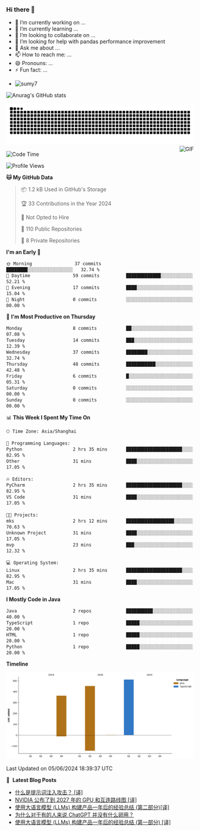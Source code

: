 ### Hi there 👋
<!--
**alloevil/alloevil** is a ✨ _special_ ✨ repository because its `README.md` (this file) appears on your GitHub profile.

Here are some ideas to get you started:

- 🔭 I’m currently working on ...
- 🌱 I’m currently learning ...
- 👯 I’m looking to collaborate on ...
- 🤔 I’m looking for help with ...
- 💬 Ask me about ...
- 📫 How to reach me: ...
- 😄 Pronouns: ...
- ⚡ Fun fact: ...
-->

- 🔭 I’m currently working on ...
- 🌱 I’m currently learning ...
- 👯 I’m looking to collaborate on ...
- 🤔 I’m looking for help with pandas performance improvement
- 💬 Ask me about ...
- 📫 How to reach me: ...
- 😄 Pronouns: ...
- ⚡ Fun fact: ...
  
+ ![sumy7](https://komarev.com/ghpvc/?username=alloevil)

![Anurag's GitHub stats](https://github-readme-stats.vercel.app/api?username=alloevil&show_icons=true&bg_color=00000000)

<picture align="center">
  <source media="(prefers-color-scheme: dark)" srcset="https://github.com/alloevil/alloevil/blob/output/github-contribution-grid-snake.svg">
  <source media="(prefers-color-scheme: dark)" srcset="https://github.com/alloevil/alloevil/blob/output/github-contribution-grid-snake.svg">
  <img alt="github contribution grid snake animation" src="https://github.com/alloevil/alloevil/blob/output/github-contribution-grid-snake.svg">
</picture>

<img align="right" alt="GIF" src="https://raw.githubusercontent.com/JoeyBling/JoeyBling/master/pic/pusheencode.gif" />

<!--START_SECTION:waka-->
![Code Time](http://img.shields.io/badge/Code%20Time-2%2C247%20hrs%2056%20mins-blue)

![Profile Views](http://img.shields.io/badge/Profile%20Views-0-blue)

**🐱 My GitHub Data** 

> 📦 1.2 kB Used in GitHub's Storage 
 > 
> 🏆 33 Contributions in the Year 2024
 > 
> 🚫 Not Opted to Hire
 > 
> 📜 110 Public Repositories 
 > 
> 🔑 8 Private Repositories 
 > 
**I'm an Early 🐤** 

```text
🌞 Morning                37 commits          ████████░░░░░░░░░░░░░░░░░   32.74 % 
🌆 Daytime                59 commits          █████████████░░░░░░░░░░░░   52.21 % 
🌃 Evening                17 commits          ████░░░░░░░░░░░░░░░░░░░░░   15.04 % 
🌙 Night                  0 commits           ░░░░░░░░░░░░░░░░░░░░░░░░░   00.00 % 
```
📅 **I'm Most Productive on Thursday** 

```text
Monday                   8 commits           ██░░░░░░░░░░░░░░░░░░░░░░░   07.08 % 
Tuesday                  14 commits          ███░░░░░░░░░░░░░░░░░░░░░░   12.39 % 
Wednesday                37 commits          ████████░░░░░░░░░░░░░░░░░   32.74 % 
Thursday                 48 commits          ███████████░░░░░░░░░░░░░░   42.48 % 
Friday                   6 commits           █░░░░░░░░░░░░░░░░░░░░░░░░   05.31 % 
Saturday                 0 commits           ░░░░░░░░░░░░░░░░░░░░░░░░░   00.00 % 
Sunday                   0 commits           ░░░░░░░░░░░░░░░░░░░░░░░░░   00.00 % 
```


📊 **This Week I Spent My Time On** 

```text
🕑︎ Time Zone: Asia/Shanghai

💬 Programming Languages: 
Python                   2 hrs 35 mins       █████████████████████░░░░   82.95 % 
Other                    31 mins             ████░░░░░░░░░░░░░░░░░░░░░   17.05 % 

🔥 Editors: 
PyCharm                  2 hrs 35 mins       █████████████████████░░░░   82.95 % 
VS Code                  31 mins             ████░░░░░░░░░░░░░░░░░░░░░   17.05 % 

🐱‍💻 Projects: 
mks                      2 hrs 12 mins       ██████████████████░░░░░░░   70.63 % 
Unknown Project          31 mins             ████░░░░░░░░░░░░░░░░░░░░░   17.05 % 
mvp                      23 mins             ███░░░░░░░░░░░░░░░░░░░░░░   12.32 % 

💻 Operating System: 
Linux                    2 hrs 35 mins       █████████████████████░░░░   82.95 % 
Mac                      31 mins             ████░░░░░░░░░░░░░░░░░░░░░   17.05 % 
```

**I Mostly Code in Java** 

```text
Java                     2 repos             ██████████░░░░░░░░░░░░░░░   40.00 % 
TypeScript               1 repo              █████░░░░░░░░░░░░░░░░░░░░   20.00 % 
HTML                     1 repo              █████░░░░░░░░░░░░░░░░░░░░   20.00 % 
Python                   1 repo              █████░░░░░░░░░░░░░░░░░░░░   20.00 % 
```



**Timeline**

![Lines of Code chart](https://raw.githubusercontent.com/alloevil/alloevil/main/assets/bar_graph.png)


 Last Updated on 05/06/2024 18:39:37 UTC
<!--END_SECTION:waka-->

📕 &nbsp;**Latest Blog Posts**
<!-- BLOG-POST-LIST:START -->
- [什么是提示词注入攻击？ [译]](https://baoyu.io/translations/transcript/what-is-a-prompt-injection-attack)
- [NVIDIA 公布了到 2027 年的 GPU 和互连路线图 [译]](https://baoyu.io/translations/nvidia/nvidia-unfolds-gpu-interconnect-roadmaps-out-to-2027)
- [使用大语言模型 &lpar;LLMs&rpar; 构建产品一年后的经验总结 &lpar;第二部分&rpar;[译]](https://baoyu.io/translations/llm/what-we-learned-from-a-year-of-building-with-llms-part-ii)
- [为什么对于有的人来说 ChatGPT 并没有什么卵用？](https://baoyu.io/blog/ai/why-do-someone-think-chatgpt-doesnot-really-work-for-them)
- [使用大语言模型 &lpar;LLMs&rpar; 构建产品一年后的经验总结 &lpar;第一部分&rpar; [译]](https://baoyu.io/translations/llm/what-we-learned-from-a-year-of-building-with-llms-part-1)
<!-- BLOG-POST-LIST:END -->

